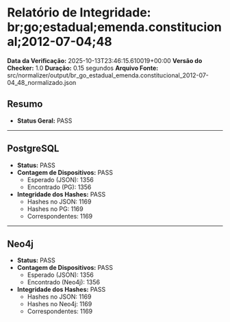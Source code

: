 # Relatório de Integridade: br;go;estadual;emenda.constitucional;2012-07-04;48

**Data da Verificação:** 2025-10-13T23:46:15.610019+00:00
**Versão do Checker:** 1.0
**Duração:** 0.15 segundos
**Arquivo Fonte:** src/normalizer/output/br_go_estadual_emenda.constitucional_2012-07-04_48_normalizado.json

## Resumo
* **Status Geral:** PASS

---

## PostgreSQL
* **Status:** PASS
* **Contagem de Dispositivos:** PASS
  * Esperado (JSON): 1356
  * Encontrado (PG): 1356
* **Integridade dos Hashes:** PASS
  * Hashes no JSON: 1169
  * Hashes no PG: 1169
  * Correspondentes: 1169

---

## Neo4j
* **Status:** PASS
* **Contagem de Dispositivos:** PASS
  * Esperado (JSON): 1356
  * Encontrado (Neo4j): 1356
* **Integridade dos Hashes:** PASS
  * Hashes no JSON: 1169
  * Hashes no Neo4j: 1169
  * Correspondentes: 1169